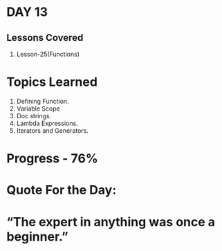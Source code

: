 

# DAY 13
## Lessons Covered
1. Lesson-25(Functions)
# Topics Learned
1. Defining Function.
2. Variable Scope
3. Doc strings.
5. Lambda Expressions.
6. Iterators and Generators.

# Progress - 76%

# Quote For the Day:

# “The expert in anything was once a beginner.”

